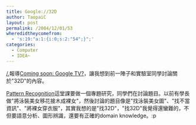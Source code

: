 ```yaml
---
title: Google://32D
author: TaopaiC
layout: post
permalink: /2004/12/01/53
wheredidtheycomefrom:
  - 's:19:"a:1:{i:0;s:2:"54";}";'
categories:
  - Computer
  - IDEA~
---
```

[/.][1]報導[Coming soon: Google TV?][2]，讓我想到前一陣子和實驗室同學討論關於"32D"的內容。<!--more-->

[Pattern Recognition][3]這堂課要做一個專題研究，同學們在討論題目。以前有學長做"將泳裝美女移花接木成裸女"，然後討論的題目像是"找泳裝美女圖"、"找不當資訊"、"將裸女穿衣服"，其實我想的是"找32D"，"找32D"我覺得還蠻難的，不但要語意分析、圖形辨識，還要有正確的domain knowledge。:p

 [1]: http://slashdot.org/
 [2]: http://slashdot.org/article.pl?sid=04/11/30/1324202&#038;from=rss
 [3]: http://www.cs.nccu.edu.tw/~whliao/pr2004/